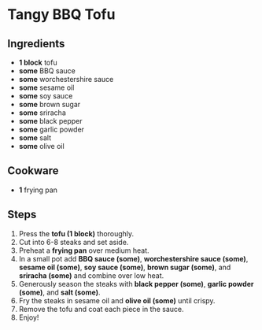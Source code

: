 # Tangy BBQ Tofu


## Ingredients
- **1 block** tofu
- **some** BBQ sauce
- **some** worchestershire sauce
- **some** sesame oil
- **some** soy sauce
- **some** brown sugar
- **some** sriracha
- **some** black pepper
- **some** garlic powder
- **some** salt
- **some** olive oil

## Cookware
- **1** frying pan

## Steps
1. Press the **tofu (1 block)** thoroughly.
2. Cut into 6\-8 steaks and set aside.
3. Preheat a **frying pan** over medium heat.
4. In a small pot add **BBQ sauce (some)**, **worchestershire sauce (some)**, **sesame oil (some)**, **soy sauce (some)**, **brown sugar (some)**, and **sriracha (some)** and combine over low heat.
5. Generously season the steaks with **black pepper (some)**, **garlic powder (some)**, and **salt (some)**.
6. Fry the steaks in sesame oil and **olive oil (some)** until crispy.
7. Remove the tofu and coat each piece in the sauce.
8. Enjoy\!
